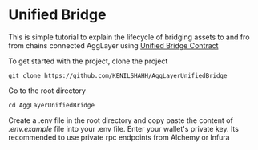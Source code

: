 # Unified Bridge

This is simple tutorial to explain the lifecycle of bridging assets to and fro from chains connected AggLayer using [Unified Bridge Contract](https://github.com/0xPolygonHermez/zkevm-contracts/blob/main/contracts/v2/PolygonZkEVMBridgeV2.sol)

To get started with the project, clone the project 

```git clone https://github.com/KENILSHAHH/AggLayerUnifiedBridge ```

Go to the root directory

```cd AggLayerUnifiedBridge```

Create a .env file in the root directory and copy paste the content of *.env.example* file into your .env file. 
Enter your wallet's private key. Its recommended to use private rpc endpoints from Alchemy or Infura
 
